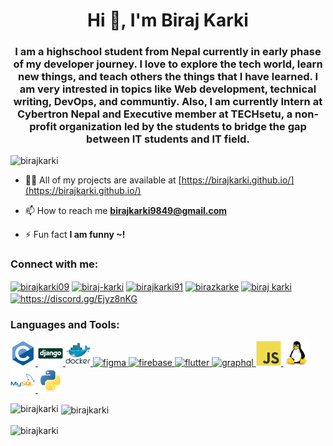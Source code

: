 <h1 align="center">Hi 👋, I'm Biraj Karki</h1>
<h3 align="center">I am a highschool student from Nepal currently in early phase of my developer journey. I love to explore the tech world, learn new things, and teach others the things that I have learned. I am very intrested in topics like Web development, technical writing, DevOps, and communtiy. Also, I am currently Intern at Cybertron Nepal and Executive member at TECHsetu, a non-profit organization led by the students to bridge the gap between IT students and IT field.</h3>

<p align="left"> <img src="https://komarev.com/ghpvc/?username=birajkarki&label=Profile%20views&color=0e75b6&style=flat" alt="birajkarki" /> </p>

- 👨‍💻 All of my projects are available at [https://birajkarki.github.io/](https://birajkarki.github.io/)

- 📫 How to reach me **birajkarki9849@gmail.com**

- ⚡ Fun fact **I am funny ~!**

<h3 align="left">Connect with me:</h3>
<p align="left">
<a href="https://twitter.com/birajkarki09" target="blank"><img align="center" src="https://raw.githubusercontent.com/rahuldkjain/github-profile-readme-generator/master/src/images/icons/Social/twitter.svg" alt="birajkarki09" height="30" width="40" /></a>
<a href="https://linkedin.com/in/biraj-karki" target="blank"><img align="center" src="https://raw.githubusercontent.com/rahuldkjain/github-profile-readme-generator/master/src/images/icons/Social/linked-in-alt.svg" alt="biraj-karki" height="30" width="40" /></a>
<a href="https://fb.com/birajkarki91" target="blank"><img align="center" src="https://raw.githubusercontent.com/rahuldkjain/github-profile-readme-generator/master/src/images/icons/Social/facebook.svg" alt="birajkarki91" height="30" width="40" /></a>
<a href="https://instagram.com/birazkarke" target="blank"><img align="center" src="https://raw.githubusercontent.com/rahuldkjain/github-profile-readme-generator/master/src/images/icons/Social/instagram.svg" alt="birazkarke" height="30" width="40" /></a>
<a href="https://www.youtube.com/c/biraj karki" target="blank"><img align="center" src="https://raw.githubusercontent.com/rahuldkjain/github-profile-readme-generator/master/src/images/icons/Social/youtube.svg" alt="biraj karki" height="30" width="40" /></a>
<a href="https://discord.gg/https://discord.gg/Ejyz8nKG" target="blank"><img align="center" src="https://raw.githubusercontent.com/rahuldkjain/github-profile-readme-generator/master/src/images/icons/Social/discord.svg" alt="https://discord.gg/Ejyz8nKG" height="30" width="40" /></a>
</p>

<h3 align="left">Languages and Tools:</h3>
<p align="left"> <a href="https://www.cprogramming.com/" target="_blank" rel="noreferrer"> <img src="https://raw.githubusercontent.com/devicons/devicon/master/icons/c/c-original.svg" alt="c" width="40" height="40"/> </a> <a href="https://www.djangoproject.com/" target="_blank" rel="noreferrer"> <img src="https://raw.githubusercontent.com/devicons/devicon/master/icons/django/django-original.svg" alt="django" width="40" height="40"/> </a> <a href="https://www.docker.com/" target="_blank" rel="noreferrer"> <img src="https://raw.githubusercontent.com/devicons/devicon/master/icons/docker/docker-original-wordmark.svg" alt="docker" width="40" height="40"/> </a> <a href="https://www.figma.com/" target="_blank" rel="noreferrer"> <img src="https://www.vectorlogo.zone/logos/figma/figma-icon.svg" alt="figma" width="40" height="40"/> </a> <a href="https://firebase.google.com/" target="_blank" rel="noreferrer"> <img src="https://www.vectorlogo.zone/logos/firebase/firebase-icon.svg" alt="firebase" width="40" height="40"/> </a> <a href="https://flutter.dev" target="_blank" rel="noreferrer"> <img src="https://www.vectorlogo.zone/logos/flutterio/flutterio-icon.svg" alt="flutter" width="40" height="40"/> </a> <a href="https://graphql.org" target="_blank" rel="noreferrer"> <img src="https://www.vectorlogo.zone/logos/graphql/graphql-icon.svg" alt="graphql" width="40" height="40"/> </a> <a href="https://developer.mozilla.org/en-US/docs/Web/JavaScript" target="_blank" rel="noreferrer"> <img src="https://raw.githubusercontent.com/devicons/devicon/master/icons/javascript/javascript-original.svg" alt="javascript" width="40" height="40"/> </a> <a href="https://www.linux.org/" target="_blank" rel="noreferrer"> <img src="https://raw.githubusercontent.com/devicons/devicon/master/icons/linux/linux-original.svg" alt="linux" width="40" height="40"/> </a> <a href="https://www.mysql.com/" target="_blank" rel="noreferrer"> <img src="https://raw.githubusercontent.com/devicons/devicon/master/icons/mysql/mysql-original-wordmark.svg" alt="mysql" width="40" height="40"/> </a> <a href="https://www.python.org" target="_blank" rel="noreferrer"> <img src="https://raw.githubusercontent.com/devicons/devicon/master/icons/python/python-original.svg" alt="python" width="40" height="40"/> </a> </p>

<p><img align="left" src="https://github-readme-stats.vercel.app/api/top-langs?username=birajkarki&show_icons=true&locale=en&layout=compact" alt="birajkarki" /></p>

<p>&nbsp;<img align="center" src="https://github-readme-stats.vercel.app/api?username=birajkarki&show_icons=true&locale=en" alt="birajkarki" /></p>

<p><img align="center" src="https://github-readme-streak-stats.herokuapp.com/?user=birajkarki&" alt="birajkarki" /></p>
